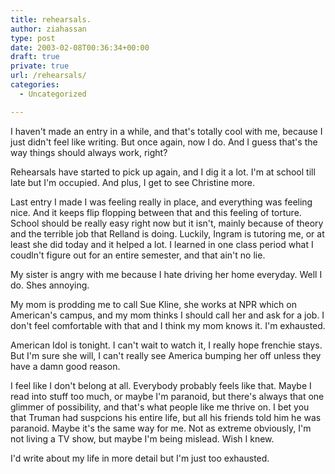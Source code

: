 ```yaml
---
title: rehearsals.
author: ziahassan
type: post
date: 2003-02-08T00:36:34+00:00
draft: true
private: true
url: /rehearsals/
categories:
  - Uncategorized

---
```

I haven't made an entry in a while, and that's totally cool with me, because I just didn't feel like writing. But once again, now I do. And I guess that's the way things should always work, right?

Rehearsals have started to pick up again, and I dig it a lot. I'm at school till late but I'm occupied. And plus, I get to see Christine more.

Last entry I made I was feeling really in place, and everything was feeling nice. And it keeps flip flopping between that and this feeling of torture. School should be really easy right now but it isn't, mainly because of theory and the terrible job that Relland is doing. Luckily, Ingram is tutoring me, or at least she did today and it helped a lot. I learned in one class period what I coudln't figure out for an entire semester, and that ain't no lie.

My sister is angry with me because I hate driving her home everyday. Well I do. Shes annoying.

My mom is prodding me to call Sue Kline, she works at NPR which on American's campus, and my mom thinks I should call her and ask for a job. I don't feel comfortable with that and I think my mom knows it. I'm exhausted.

American Idol is tonight. I can't wait to watch it, I really hope frenchie stays. But I'm sure she will, I can't really see America bumping her off unless they have a damn good reason.

I feel like I don't belong at all. Everybody probably feels like that. Maybe I read into stuff too much, or maybe I'm paranoid, but there's always that one glimmer of possibility, and that's what people like me thrive on. I bet you that Truman had suspcions his entire life, but all his friends told him he was paranoid. Maybe it's the same way for me. Not as extreme obviously, I'm not living a TV show, but maybe I'm being mislead. Wish I knew.

I'd write about my life in more detail but I'm just too exhausted.